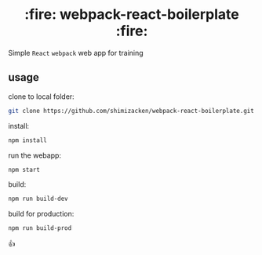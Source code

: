 <div align='center'>
  <h1>
    :fire: webpack-react-boilerplate :fire:
  </h1>
</div>

Simple `React` `webpack` web app for training

<h2>
  usage
</h2>

clone to local folder:
```bash
git clone https://github.com/shimizacken/webpack-react-boilerplate.git
```

install:
```bash
npm install
```

run the webapp:
```bash
npm start
```

build:
```bash
npm run build-dev
```

build for production:
```bash
npm run build-prod
```
:+1:

